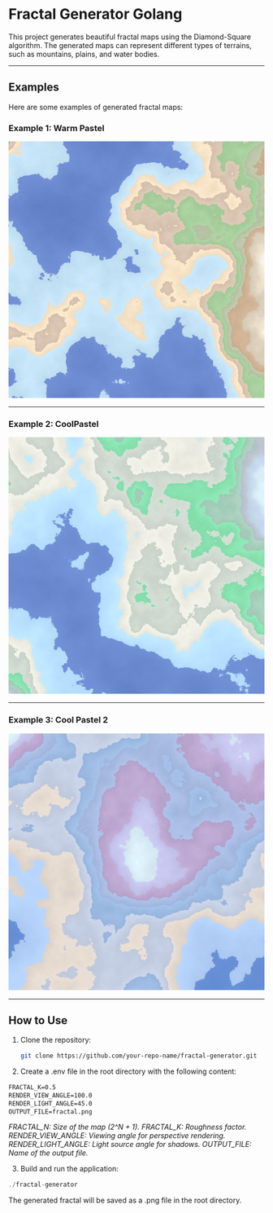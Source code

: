 # Fractal Generator Golang

This project generates beautiful fractal maps using the Diamond-Square algorithm. The generated maps can represent different types of terrains, such as mountains, plains, and water bodies.

---

## Examples

Here are some examples of generated fractal maps:

### Example 1: Warm Pastel
![Example 1](examples/warm_pastel.png)

---

### Example 2: CoolPastel
![Example 2](examples/cool_pastel1.png)

---

### Example 3: Cool Pastel 2
![Example 3](examples/cool_pastel2.png)

---

## How to Use

1. Clone the repository:
   ```bash
   git clone https://github.com/your-repo-name/fractal-generator.git
2. Create a .env file in the root directory with the following content:

```FRACTAL_N=8
FRACTAL_K=0.5
RENDER_VIEW_ANGLE=100.0
RENDER_LIGHT_ANGLE=45.0
OUTPUT_FILE=fractal.png
```

_FRACTAL_N: Size of the map (2^N + 1).
FRACTAL_K: Roughness factor.
RENDER_VIEW_ANGLE: Viewing angle for perspective rendering.
RENDER_LIGHT_ANGLE: Light source angle for shadows.
OUTPUT_FILE: Name of the output file._

3. Build and run the application:

```go build
./fractal-generator
```

The generated fractal will be saved as a .png file in the root directory.